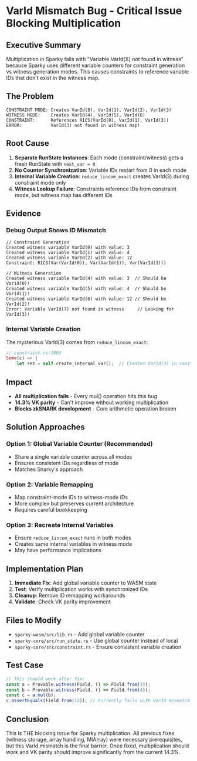 # VarId Mismatch Bug - Critical Issue Blocking Multiplication

## Executive Summary

Multiplication in Sparky fails with "Variable VarId(X) not found in witness" because Sparky uses different variable counters for constraint generation vs witness generation modes. This causes constraints to reference variable IDs that don't exist in the witness map.

## The Problem

```
CONSTRAINT MODE: Creates VarId(0), VarId(1), VarId(2), VarId(3)
WITNESS MODE:    Creates VarId(4), VarId(5), VarId(6)
CONSTRAINT:      References R1CS(VarId(0), VarId(1), VarId(3))
ERROR:           VarId(3) not found in witness map!
```

## Root Cause

1. **Separate RunState Instances**: Each mode (constraint/witness) gets a fresh RunState with `next_var = 0`
2. **No Counter Synchronization**: Variable IDs restart from 0 in each mode
3. **Internal Variable Creation**: `reduce_lincom_exact` creates VarId(3) during constraint mode only
4. **Witness Lookup Failure**: Constraints reference IDs from constraint mode, but witness map has different IDs

## Evidence

### Debug Output Shows ID Mismatch
```
// Constraint Generation
Created witness variable VarId(0) with value: 3
Created witness variable VarId(1) with value: 4
Created witness variable VarId(2) with value: 12
Constraint: R1CS(Var(VarId(0)), Var(VarId(1)), Var(VarId(3)))

// Witness Generation  
Created witness variable VarId(4) with value: 3  // Should be VarId(0)!
Created witness variable VarId(5) with value: 4  // Should be VarId(1)!
Created witness variable VarId(6) with value: 12 // Should be VarId(2)!
Error: Variable VarId(7) not found in witness     // Looking for VarId(3)!
```

### Internal Variable Creation
The mysterious VarId(3) comes from `reduce_lincom_exact`:
```rust
// constraint.rs:1803
Some(c) => {
    let res = self.create_internal_var();  // Creates VarId(3) in constraint mode only!
```

## Impact

- **All multiplication fails** - Every mul() operation hits this bug
- **14.3% VK parity** - Can't improve without working multiplication
- **Blocks zkSNARK development** - Core arithmetic operation broken

## Solution Approaches

### Option 1: Global Variable Counter (Recommended)
- Share a single variable counter across all modes
- Ensures consistent IDs regardless of mode
- Matches Snarky's approach

### Option 2: Variable Remapping
- Map constraint-mode IDs to witness-mode IDs
- More complex but preserves current architecture
- Requires careful bookkeeping

### Option 3: Recreate Internal Variables
- Ensure `reduce_lincom_exact` runs in both modes
- Creates same internal variables in witness mode
- May have performance implications

## Implementation Plan

1. **Immediate Fix**: Add global variable counter to WASM state
2. **Test**: Verify multiplication works with synchronized IDs
3. **Cleanup**: Remove ID remapping workarounds
4. **Validate**: Check VK parity improvement

## Files to Modify

- `sparky-wasm/src/lib.rs` - Add global variable counter
- `sparky-core/src/run_state.rs` - Use global counter instead of local
- `sparky-core/src/constraint.rs` - Ensure consistent variable creation

## Test Case

```javascript
// This should work after fix:
const a = Provable.witness(Field, () => Field.from(3));
const b = Provable.witness(Field, () => Field.from(4));
const c = a.mul(b);
c.assertEquals(Field.from(12)); // Currently fails with VarId mismatch
```

## Conclusion

This is THE blocking issue for Sparky multiplication. All previous fixes (witness storage, array handling, MlArray) were necessary prerequisites, but this VarId mismatch is the final barrier. Once fixed, multiplication should work and VK parity should improve significantly from the current 14.3%.
